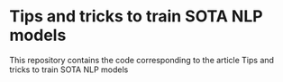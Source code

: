 # Tips and tricks to train SOTA NLP models
This repository contains the code corresponding to the article Tips and tricks to train SOTA NLP models
